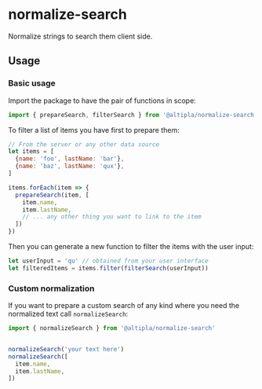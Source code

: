 
# normalize-search

Normalize strings to search them client side.


## Usage

### Basic usage

Import the package to have the pair of functions in scope:

```js
import { prepareSearch, filterSearch } from '@altipla/normalize-search'
```

To filter a list of items you have first to prepare them:

```js
// From the server or any other data source
let items = [
  {name: 'foo', lastName: 'bar'},
  {name: 'baz', lastName: 'qux'},
]

items.forEach(item => {
  prepareSearch(item, [
    item.name,
    item.lastName,
    // ... any other thing you want to link to the item
  ])
})
```

Then you can generate a new function to filter the items with the user input:

```js
let userInput = 'qu' // obtained from your user interface
let filteredItems = items.filter(filterSearch(userInput))
```


### Custom normalization

If you want to prepare a custom search of any kind where you need the normalized text call `normalizeSearch`:

```js
import { normalizeSearch } from '@altipla/normalize-search'


normalizeSearch('your text here')
normalizeSearch([
  item.name,
  item.lastName,
])
```

